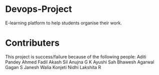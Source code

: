 # Devops-Project
E-learning platform to help students organise their work.

# Contributers
This project is success/failure because of the following people:
Aditi Pandey
Ahmed Fadil
Akash Sil
Anujna G K
Ayushi Sah
Bhawesh Agarwal
Gagan S
Janesh Walia
Konjeti Nidhi
Lakshita R
